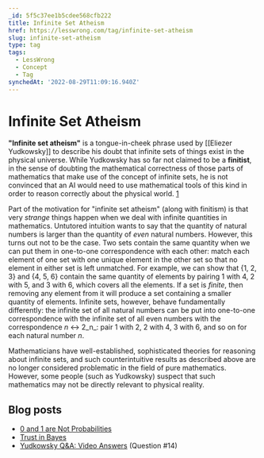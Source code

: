 ```yaml
---
_id: 5f5c37ee1b5cdee568cfb222
title: Infinite Set Atheism
href: https://lesswrong.com/tag/infinite-set-atheism
slug: infinite-set-atheism
type: tag
tags:
  - LessWrong
  - Concept
  - Tag
synchedAt: '2022-08-29T11:09:16.940Z'
---
```

# Infinite Set Atheism

**"Infinite set atheism"** is a tongue-in-cheek phrase used by [[Eliezer Yudkowsky]] to describe his doubt that infinite sets of things exist in the physical universe. While Yudkowsky has so far not claimed to be a **finitist**, in the sense of doubting the mathematical correctness of those parts of mathematics that make use of the concept of infinite sets, he is not convinced that an AI would need to use mathematical tools of this kind in order to reason correctly about the physical world. [1](http://lesswrong.com/lw/10q/the_two_meanings_of_mathematical_terms/vbg)

Part of the motivation for "infinite set atheism" (along with finitism) is that very _strange_ things happen when we deal with infinite quantities in mathematics. Untutored intuition wants to say that the quantity of natural numbers is larger than the quantity of _even_ natural numbers. However, this turns out not to be the case. Two sets contain the same quantity when we can put them in one-to-one correspondence with each other: match each element of one set with one unique element in the other set so that no element in either set is left unmatched. For example, we can show that {1, 2, 3} and {4, 5, 6} contain the same quantity of elements by pairing 1 with 4, 2 with 5, and 3 with 6, which covers all the elements. If a set is _finite_, then removing any element from it will produce a set containing a smaller quantity of elements. Infinite sets, however, behave fundamentally differently: the infinite set of all natural numbers can be put into one-to-one correspondence with the infinite set of all even numbers with the correspondence _n_ ↔ 2_n_: pair 1 with 2, 2 with 4, 3 with 6, and so on for each natural number _n_.

Mathematicians have well-established, sophisticated theories for reasoning about infinite sets, and such counterintuitive results as described above are no longer considered problematic in the field of pure mathematics. However, some people (such as Yudkowsky) suspect that such mathematics may not be directly relevant to physical reality.

## Blog posts

- [0 and 1 are Not Probabilities](http://lesswrong.com/lw/mp/0_and_1_are_not_probabilities/)
- [Trust in Bayes](http://lesswrong.com/lw/na/trust_in_bayes/)
- [Yudkowsky Q&A: Video Answers](http://lesswrong.com/lw/1lq/less_wrong_qa_with_eliezer_yudkowsky_video_answers/) (Question #14)